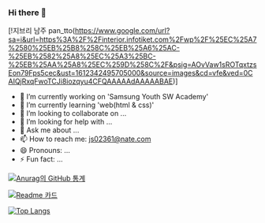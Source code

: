 ### Hi there 👋

[!지브리 남주 pan_tto(https://www.google.com/url?sa=i&url=https%3A%2F%2Finterior.infotiket.com%2Fwp%2F%25EC%25A7%2580%25EB%25B8%258C%25EB%25A6%25AC-%25EB%2582%25A8%25EC%25A3%25BC-%25EB%25AA%25A8%25EC%259D%258C%2F&psig=AOvVaw1sROTqxtzsEon79Fps5cec&ust=1612342495705000&source=images&cd=vfe&ved=0CAIQjRxqFwoTCJi8iozqyu4CFQAAAAAdAAAAABAE)]

- 🔭 I’m currently working on 'Samsung Youth SW Academy'
- 🌱 I’m currently learning 'web(html & css)'
- 👯 I’m looking to collaborate on ...
- 🤔 I’m looking for help with ...
- 💬 Ask me about ...
- 📫 How to reach me: js02361@nate.com
- 😄 Pronouns: ...
- ⚡ Fun fact: ...

[![Anurag의 GitHub 통계](https://github-readme-stats.vercel.app/api?username=JungHyeonKim1)](https://github.com/anuraghazra/github-readme-stats)

[![Readme 카드](https://github-readme-stats.vercel.app/api/pin/?username=JungHyeonKim1&repo=github-readme-stats)](https://github.com/anuraghazra/github-readme-stats)

[![Top Langs](https://github-readme-stats.vercel.app/api/top-langs/?username=JungHyeonKim1)](https://github.com/anuraghazra/github-readme-stats)
